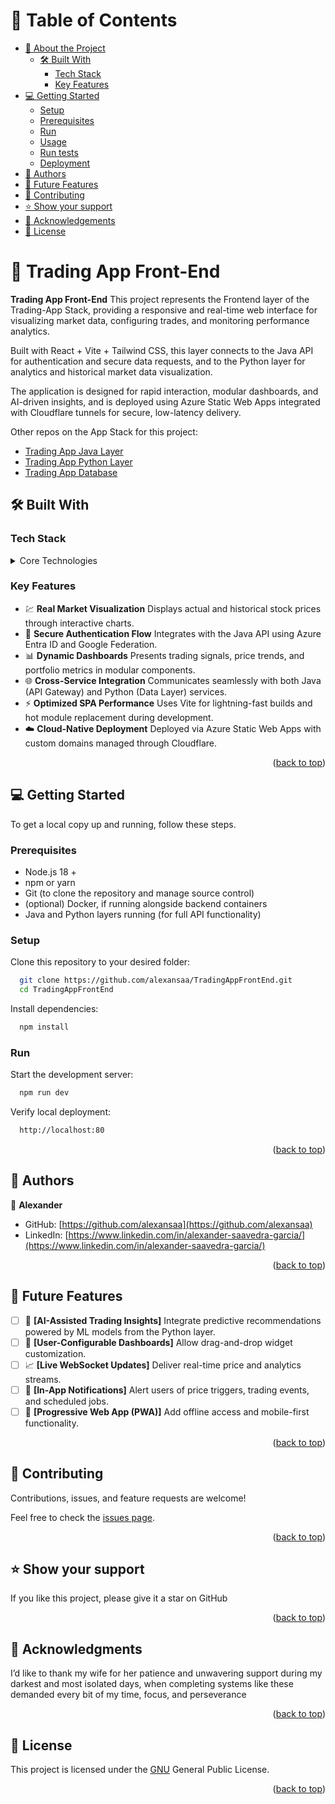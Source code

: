 <a name="readme-top"></a>

# 📗 Table of Contents

- [📖 About the Project](#about-project)
  - [🛠 Built With](#built-with)
    - [Tech Stack](#tech-stack)
    - [Key Features](#key-features)
- [💻 Getting Started](#getting-started)
  - [Setup](#setup)
  - [Prerequisites](#prerequisites)
  - [Run](#run)
  - [Usage](#usage)
  - [Run tests](#run-tests)
  - [Deployment](#deployment)
- [👥 Authors](#authors)
- [🔭 Future Features](#future-features)
- [🤝 Contributing](#contributing)
- [⭐️ Show your support](#support)
- [🙏 Acknowledgements](#acknowledgements)
- [📝 License](#license)

# 📖 Trading App Front-End <a name="about-project"></a>

**Trading App Front-End**
This project represents the Frontend layer of the Trading-App Stack, providing a responsive and real-time web interface for visualizing market data, configuring trades, and monitoring performance analytics.

Built with React + Vite + Tailwind CSS, this layer connects to the Java API for authentication and secure data requests, and to the Python layer for analytics and historical market data visualization.

The application is designed for rapid interaction, modular dashboards, and AI-driven insights, and is deployed using Azure Static Web Apps integrated with Cloudflare tunnels for secure, low-latency delivery.

Other repos on the App Stack for this project:
- [Trading App Java Layer](https://github.com/alexansaa/TradingJavaLayer)
- [Trading App Python Layer](https://github.com/alexansaa/TradingPythonLayer)
- [Trading App Database](https://github.com/alexansaa/Trading-db)

## 🛠 Built With <a name="built-with"></a>

### Tech Stack <a name="tech-stack"></a>

<details>
  <summary>Core Technologies</summary>
  <ul>
    <li><a href="https://nodejs.org/">Node.js 18 +</a></li>
    <li><a href="https://react.dev/">React 18 +</a></li>
    <li><a href="https://vitejs.dev/">Vite</a></li>
    <li><a href="https://tailwindcss.com/">Tailwind CSS</a></li>
    <li><a href="https://www.typescriptlang.org/">TypeScript</a></li>
    <li><a href="https://learn.microsoft.com/en-us/azure/static-web-apps/">Azure Static Web Apps</a></li>
    <li><a href="https://www.cloudflare.com/">Cloudflare Tunnels</a></li>
  </ul>
</details>

### Key Features <a name="key-features"></a>

- 💹 **Real Market Visualization** Displays actual and historical stock prices through interactive charts.
- 🔐 **Secure Authentication Flow** Integrates with the Java API using Azure Entra ID and Google Federation.
- 📊 **Dynamic Dashboards** Presents trading signals, price trends, and portfolio metrics in modular components.
- 🌐 **Cross-Service Integration** Communicates seamlessly with both Java (API Gateway) and Python (Data Layer) services.
- ⚡ **Optimized SPA Performance** Uses Vite for lightning-fast builds and hot module replacement during development.
- ☁️ **Cloud-Native Deployment** Deployed via Azure Static Web Apps with custom domains managed through Cloudflare.

<p align="right">(<a href="#readme-top">back to top</a>)</p>

## 💻 Getting Started <a name="getting-started"></a>

To get a local copy up and running, follow these steps.

### Prerequisites

- Node.js 18 +
- npm or yarn
- Git (to clone the repository and manage source control)
- (optional) Docker, if running alongside backend containers
- Java and Python layers running (for full API functionality)

### Setup

Clone this repository to your desired folder:

```sh
  git clone https://github.com/alexansaa/TradingAppFrontEnd.git
  cd TradingAppFrontEnd
```
Install dependencies:

```sh
  npm install
```

### Run

Start the development server:

```sh
  npm run dev
```
Verify local deployment:

```sh
  http://localhost:80
```

<p align="right">(<a href="#readme-top">back to top</a>)</p>

<!-- AUTHORS -->

## 👥 Authors <a name="authors"></a>

👤 **Alexander**

- GitHub: [https://github.com/alexansaa](https://github.com/alexansaa)
- LinkedIn: [https://www.linkedin.com/in/alexander-saavedra-garcia/](https://www.linkedin.com/in/alexander-saavedra-garcia/)

<p align="right">(<a href="#readme-top">back to top</a>)</p>

<!-- FUTURE FEATURES -->

## 🔭 Future Features <a name="future-features"></a>

- [ ] 🤖 **[AI-Assisted Trading Insights]** Integrate predictive recommendations powered by ML models from the Python layer.
- [ ] 🧭 **[User-Configurable Dashboards]** Allow drag-and-drop widget customization.
- [ ] 📈 **[Live WebSocket Updates]** Deliver real-time price and analytics streams.
- [ ] 💬 **[In-App Notifications]** Alert users of price triggers, trading events, and scheduled jobs.
- [ ] 📱 **[Progressive Web App (PWA)]** Add offline access and mobile-first functionality.

<p align="right">(<a href="#readme-top">back to top</a>)</p>

<!-- CONTRIBUTING -->

## 🤝 Contributing <a name="contributing"></a>

Contributions, issues, and feature requests are welcome!

Feel free to check the [issues page](https://github.com/alexansaa/TradingAppFrontEnd/issues).

<p align="right">(<a href="#readme-top">back to top</a>)</p>

## ⭐️ Show your support <a name="support"></a>

If you like this project, please give it a star on GitHub

<p align="right">(<a href="#readme-top">back to top</a>)</p>

## 🙏 Acknowledgments <a name="acknowledgements"></a>

I’d like to thank my wife for her patience and unwavering support during my darkest and most isolated days, when completing systems like these demanded every bit of my time, focus, and perseverance

<p align="right">(<a href="#readme-top">back to top</a>)</p>

<!-- LICENSE -->

## 📝 License <a name="license"></a>

This project is licensed under the [GNU](./LICENSE.md) General Public License.

<p align="right">(<a href="#readme-top">back to top</a>)</p>
